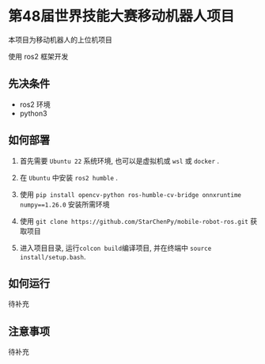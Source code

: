 # 第48届世界技能大赛移动机器人项目

本项目为移动机器人的上位机项目

使用 ros2 框架开发

## 先决条件
- ros2 环境
- python3

## 如何部署

1. 首先需要 `Ubuntu 22` 系统环境, 也可以是虚拟机或 `wsl` 或 `docker` .

2. 在 `Ubuntu` 中安装 `ros2 humble` .

3. 使用 `pip install opencv-python ros-humble-cv-bridge onnxruntime numpy==1.26.0` 安装所需环境

4. 使用 `git clone https://github.com/StarChenPy/mobile-robot-ros.git` 获取项目

5. 进入项目目录, 运行`colcon build`编译项目, 并在终端中 `source install/setup.bash`.

## 如何运行

待补充

## 注意事项

待补充
